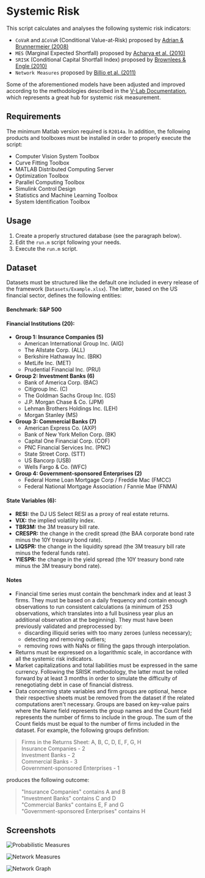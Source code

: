 # Systemic Risk

This script calculates and analyses the following systemic risk indicators:

* `CoVaR` and `ΔCoVaR` (Conditional Value-at-Risk) proposed by [Adrian & Brunnermeier (2008)](https://papers.ssrn.com/sol3/papers.cfm?abstract_id=1269446)
* `MES` (Marginal Expected Shortfall) proposed by [Acharya et al. (2010)](https://papers.ssrn.com/sol3/papers.cfm?abstract_id=1573171)
* `SRISK` (Conditional Capital Shortfall Index) proposed by [Brownlees & Engle (2010)](https://papers.ssrn.com/sol3/papers.cfm?abstract_id=1611229)
* `Network Measures` proposed by [Billio et al. (2011)](https://papers.ssrn.com/sol3/papers.cfm?abstract_id=1963216)

Some of the aforementioned models have been adjusted and improved according to the methodologies described in the [V-Lab Documentation](https://vlab.stern.nyu.edu/docs), which represents a great hub for systemic risk measurement.

## Requirements

The minimum Matlab version required is `R2014a`. In addition, the following products and toolboxes must be installed in order to properly execute the script:

* Computer Vision System Toolbox
* Curve Fitting Toolbox
* MATLAB Distributed Computing Server
* Optimization Toolbox
* Parallel Computing Toolbox
* Simulink Control Design
* Statistics and Machine Learning Toolbox
* System Identification Toolbox

## Usage

1. Create a properly structured database (see the paragraph below).
1. Edit the `run.m` script following your needs.
1. Execute the `run.m` script.

## Dataset

Datasets must be structured like the default one included in every release of the framework (`Datasets/Example.xlsx`). The latter, based on the US financial sector, defines the following entities:

#### Benchmark: S&P 500

#### Financial Institutions (20):
* **Group 1: Insurance Companies (5)**
  * American International Group Inc. (AIG)
  * The Allstate Corp. (ALL)
  * Berkshire Hathaway Inc. (BRK)
  * MetLife Inc. (MET)
  * Prudential Financial Inc. (PRU)
* **Group 2: Investment Banks (6)**
  * Bank of America Corp. (BAC)
  * Citigroup Inc. (C)
  * The Goldman Sachs Group Inc. (GS)
  * J.P. Morgan Chase & Co. (JPM)
  * Lehman Brothers Holdings Inc. (LEH)
  * Morgan Stanley (MS) 
* **Group 3: Commercial Banks (7)**
  * American Express Co. (AXP)
  * Bank of New York Mellon Corp. (BK)
  * Capital One Financial Corp. (COF)
  * PNC Financial Services Inc. (PNC)
  * State Street Corp. (STT)
  * US Bancorp (USB)
  * Wells Fargo & Co. (WFC)
* **Group 4: Government-sponsored Enterprises (2)**
  * Federal Home Loan Mortgage Corp / Freddie Mac (FMCC)
  * Federal National Mortgage Association / Fannie Mae (FNMA)

#### State Variables (6):
* **RESI:** the DJ US Select RESI as a proxy of real estate returns.
* **VIX:** the implied volatility index.
* **TBR3M:** the 3M treasury bill rate.
* **CRESPR:** the change in the credit spread (the BAA corporate bond rate minus the 10Y treasury bond rate).
* **LIQSPR:** the change in the liquidity spread (the 3M treasury bill rate minus the federal funds rate).
* **YIESPR:** the change in the yield spread (the 10Y treasury bond rate minus the 3M treasury bond rate).

#### Notes

* Financial time series must contain the benchmark index and at least 3 firms. They must be based on a daily frequency and contain enough observations to run consistent calculations (a minimum of 253 observations, which translates into a full business year plus an additional observation at the beginning). They must have been previously validated and preprocessed by:
  * discarding illiquid series with too many zeroes (unless necessary);
  * detecting and removing outliers;
  * removing rows with NaNs or filling the gaps through interpolation.
* Returns must be expressed on a logarithmic scale, in accordance with all the systemic risk indicators.
* Market capitalizations and total liabilities must be expressed in the same currency. Following the SRISK methodology, the latter must be rolled forward by at least 3 months in order to simulate the difficulty of renegotiating debt in case of financial distress.
* Data concerning state variables and firm groups are optional, hence their respective sheets must be removed from the dataset if the related computations aren't necessary. Groups are based on key-value pairs where the Name field represents the group names and the Count field represents the number of firms to include in the group. The sum of the Count fields must be equal to the number of firms included in the dataset. For example, the following groups definition:

> Firms in the Returns Sheet: A, B, C, D, E, F, G, H  
> Insurance Companies - 2  
> Investment Banks - 2  
> Commercial Banks - 3  
> Government-sponsored Enterprises - 1

produces the following outcome:

> "Insurance Companies" contains A and B  
> "Investment Banks" contains C and D  
> "Commercial Banks" contains E, F and G  
> "Government-sponsored Enterprises" contains H

## Screenshots

![Probabilistic Measures](https://i.imgur.com/1Q1SQd2.png)

![Network Measures](https://i.imgur.com/NuSHgBO.png)

![Network Graph](https://i.imgur.com/fpEVHPf.png)
